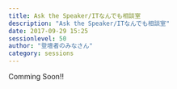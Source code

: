```yaml
---
title: Ask the Speaker/ITなんでも相談室
description: "Ask the Speaker/ITなんでも相談室"
date: 2017-09-29 15:25
sessionlevel: 50
author: "登壇者のみなさん"
category: sessions
---
```

Comming Soon!!
